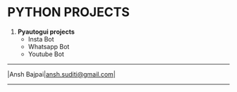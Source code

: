 # PYTHON PROJECTS

1. **Pyautogui projects**
    * Insta Bot
    * Whatsapp Bot
    * Youtube Bot
---

|Ansh Bajpai|ansh.suditi@gmail.com|
 ---         ---     
